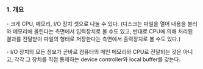 ### 1. 개요

\- 크게 CPU, 메모리, I/O 장치 셋으로 나눌 수 있다. (디스크는 파일을 열어 내용을 불러와 메모리에 올린다는 측면에서 입력장치로 볼 수도 있고, 반대로 CPU에 의해 처리된 결과를 전달받아 파일의 형태로 저장한다는 측면에서 출력장치로 볼 수도 있다.)

\- I/O 장치의 모든 정보가 곧바로 컴퓨터의 메인 메모리와 CPU로 전달되는 것은 아니고, 각각 그 장치를 직접 통제하는 device controller와 local buffer를 갖는다.
